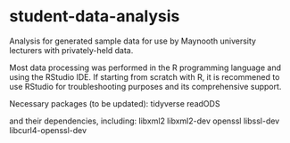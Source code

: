 # student-data-analysis
Analysis for generated sample data for use by Maynooth university lecturers with privately-held data.


Most data processing was performed in the R programming language and using the RStudio IDE.
If starting from scratch with R, it is recommened to use RStudio for troubleshooting purposes and its
comprehensive support.

Necessary packages (to be updated):
  tidyverse
  readODS

and their dependencies, including:
  libxml2
  libxml2-dev
  openssl
  libssl-dev
  libcurl4-openssl-dev
